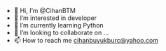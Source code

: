 - 👋 Hi, I’m @CihanBTM
- 👀 I’m interested in developer
- 🌱 I’m currently learning Python
- 💞️ I’m looking to collaborate on ...
- 📫 How to reach me cihanbuyukburc@yahoo.com

<!---
CihanBTM/CihanBTM is a ✨ special ✨ repository because its `README.md` (this file) appears on your GitHub profile.
You can click the Preview link to take a look at your changes.
--->
